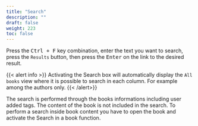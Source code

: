 ```yaml
---
title: "Search"
description: ""
draft: false
weight: 223
toc: false
---
```


Press the <kbd>Ctrl + F</kbd> key combination, enter the text you want to search,
press the `Results` button, then press the
<kbd>Enter</kbd> on the link to the desired result. 

{{< alert info >}}
Activating the Search box will automatically display the `All books` view where 
it is possible to search in each column.
For example among the authors only.
{{< /alert>}}


The search is performed through the books informations including 
user added tags. 
The content of the book is not included in the search. 
To perform a search inside book content you have to open the book and 
activate the Search in a book function.